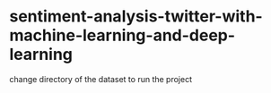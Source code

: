 # sentiment-analysis-twitter-with-machine-learning-and-deep-learning

change directory of the dataset to run the project
